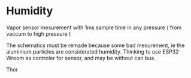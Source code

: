 # Humidity
Vapor sensor mesurement with 1ms sample time in any pressure ( from vaccum to high pressure )

The schematics must be remade because some bad mesurement, ie the aluminium particles
are considerated humidity. 
Thinking tu use ESP32 Wroom as controler for sensor, and may be without can bus.

Thor
